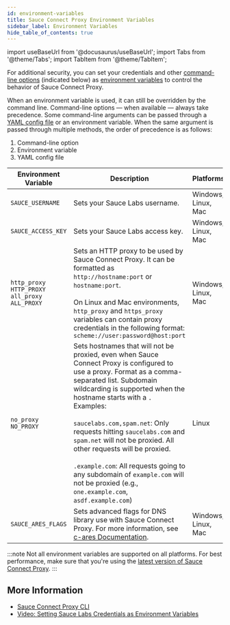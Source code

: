 ```yaml
---
id: environment-variables
title: Sauce Connect Proxy Environment Variables
sidebar_label: Environment Variables
hide_table_of_contents: true
---
```

import useBaseUrl from '@docusaurus/useBaseUrl';
import Tabs from '@theme/Tabs';
import TabItem from '@theme/TabItem';

For additional security, you can set your credentials and other [command-line options](/dev/cli/sauce-connect-proxy) (indicated below) as [environment variables](/basics/environment-variables) to control the behavior of Sauce Connect Proxy.

When an environment variable is used, it can still be overridden by the command line. Command-line options &#8212; when available &#8212; always take precedence. Some command-line arguments can be passed through a [YAML config file](/secure-connections/sauce-connect/setup-configuration/yaml-config/) or an environment variable. When the same argument is passed through multiple methods, the order of precedence is as follows:

1. Command-line option
1. Environment variable
1. YAML config file

| Environment Variable  | Description  | Platforms  | Corresponding CLI Option  |
|---|---|---|---|
| `SAUCE_USERNAME` | Sets your Sauce Labs username. | Windows, Linux, Mac | [`--user`](/dev/cli/sauce-connect-proxy/#--user) |
| `SAUCE_ACCESS_KEY` | Sets your Sauce Labs access key. | Windows, Linux, Mac | [`--api-key`](/dev/cli/sauce-connect-proxy/#--api-key) |
| `http_proxy`<br/>`HTTP_PROXY`<br/>`all_proxy`<br/>`ALL_PROXY` | Sets an HTTP proxy to be used by Sauce Connect Proxy. It can be formatted as `http://hostname:port` or `hostname:port`.<br/><br/>On Linux and Mac environments, `http_proxy` and `https_proxy` variables can contain proxy credentials in the following format: `scheme://user:password@host:port` | Windows, Linux, Mac | [`--proxy`](/dev/cli/sauce-connect-proxy/#external-proxy-configuration) |
| `no_proxy`<br/>`NO_PROXY` | Sets hostnames that will not be proxied, even when Sauce Connect Proxy is configured to use a proxy. Format as a comma-separated list. Subdomain wildcarding is supported when the hostname starts with a `.` Examples:<br/><br/>`saucelabs.com,spam.net`: Only requests hitting `saucelabs.com` and `spam.net` will not be proxied. All other requests will be proxied.<br/><br/>`.example.com`: All requests going to any subdomain of `example.com` will not be proxied (e.g., `one.example.com`, `asdf.example.com`) | Linux | |
| `SAUCE_ARES_FLAGS` | Sets advanced flags for DNS library use with Sauce Connect Proxy. For more information, see [c-ares Documentation](http://c-ares.haxx.se/ares_init.html). | Windows, Linux, Mac | |

:::note
Not all environment variables are supported on all platforms. For best performance, make sure that you're using the [latest version of Sauce Connect Proxy](/secure-connections/sauce-connect/installation).
:::

## More Information

* [Sauce Connect Proxy CLI](/dev/cli/sauce-connect-proxy)
* [Video: Setting Sauce Labs Credentials as Environment Variables](https://www.youtube.com/watch?v=3K1Eu0eTha8)
